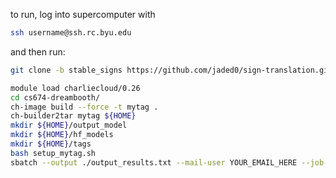 to run, log into supercomputer with
```bash
ssh username@ssh.rc.byu.edu
```
and then run:

```bash
git clone -b stable_signs https://github.com/jaded0/sign-translation.git 

module load charliecloud/0.26
cd cs674-dreambooth/
ch-image build --force -t mytag .
ch-builder2tar mytag ${HOME}
mkdir ${HOME}/output_model
mkdir ${HOME}/hf_models
mkdir ${HOME}/tags
bash setup_mytag.sh
sbatch --output ./output_results.txt --mail-user YOUR_EMAIL_HERE --job-name "dreambooth test" run_mytag.sh
```